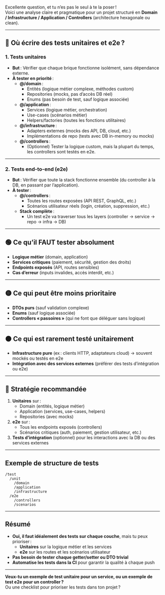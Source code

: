 Excellente question, et tu n’es pas le seul à te la poser !  
Voici une analyse claire et pragmatique pour un projet structuré en **Domain / Infrastructure / Application / Controllers** (architecture hexagonale ou clean).

---

## 🧩 **Où écrire des tests unitaires et e2e ?**

### 1. **Tests unitaires**

- **But** : Vérifier que chaque brique fonctionne isolément, sans dépendance externe.
- **À tester en priorité** :
  - **@/domain** :
    - Entités (logique métier complexe, méthodes custom)
    - Repositories (mocks, pas d’accès DB réel)
    - Enums (pas besoin de test, sauf logique associée)
  - **@/application** :
    - Services (logique métier, orchestration)
    - Use-cases (scénarios métier)
    - Helpers/factories (toutes les fonctions utilitaires)
  - **@/infrastructure** :
    - Adapters externes (mocks des API, DB, cloud, etc.)
    - Implémentations de repo (tests avec DB in-memory ou mocks)
  - **@/controllers** :
    - (Optionnel) Tester la logique custom, mais la plupart du temps, les controllers sont testés en e2e.

---

### 2. **Tests end-to-end (e2e)**

- **But** : Vérifier que toute la stack fonctionne ensemble (du controller à la DB, en passant par l’application).
- **À tester** :
  - **@/controllers** :
    - Toutes les routes exposées (API REST, GraphQL, etc.)
    - Scénarios utilisateur réels (login, création, suppression, etc.)
  - **Stack complète** :
    - Un test e2e va traverser tous les layers (controller → service → repo → infra → DB)

---

## 🟢 **Ce qu’il FAUT tester absolument**

- **Logique métier** (domain, application)
- **Services critiques** (paiement, sécurité, gestion des droits)
- **Endpoints exposés** (API, routes sensibles)
- **Cas d’erreur** (inputs invalides, accès interdit, etc.)

---

## 🟡 **Ce qui peut être moins prioritaire**

- **DTOs purs** (sauf validation complexe)
- **Enums** (sauf logique associée)
- **Controllers « passoires »** (qui ne font que déléguer sans logique)

---

## 🟠 **Ce qui est rarement testé unitairement**

- **Infrastructure pure** (ex : clients HTTP, adaptateurs cloud) → souvent mockés ou testés en e2e
- **Intégration avec des services externes** (préférer des tests d’intégration ou e2e)

---

## 🧪 **Stratégie recommandée**

1. **Unitaires** sur :
   - Domain (entités, logique métier)
   - Application (services, use-cases, helpers)
   - Repositories (avec mocks)
2. **e2e** sur :
   - Tous les endpoints exposés (controllers)
   - Scénarios critiques (auth, paiement, gestion utilisateur, etc.)
3. **Tests d’intégration** (optionnel) pour les interactions avec la DB ou des services externes

---

## **Exemple de structure de tests**

```
/test
  /unit
    /domain
    /application
    /infrastructure
  /e2e
    /controllers
    /scenarios
```

---

## **Résumé**

- **Oui, il faut idéalement des tests sur chaque couche**, mais tu peux prioriser :
  - **Unitaires** sur la logique métier et les services
  - **e2e** sur les routes et les scénarios utilisateur
- **Pas besoin de tester chaque getter/setter ou DTO trivial**
- **Automatise les tests dans la CI** pour garantir la qualité à chaque push

---

**Veux-tu un exemple de test unitaire pour un service, ou un exemple de test e2e pour un controller ?**  
Ou une checklist pour prioriser les tests dans ton projet ?
